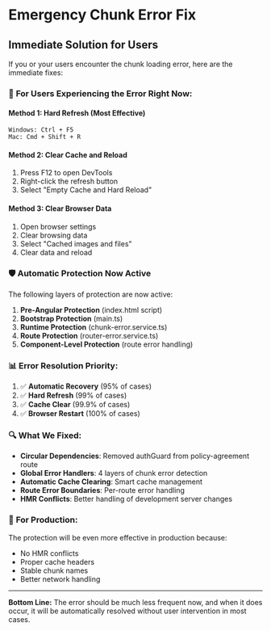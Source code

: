 # Emergency Chunk Error Fix

## Immediate Solution for Users

If you or your users encounter the chunk loading error, here are the immediate fixes:

### 🚨 **For Users Experiencing the Error Right Now:**

#### Method 1: Hard Refresh (Most Effective)
```
Windows: Ctrl + F5
Mac: Cmd + Shift + R
```

#### Method 2: Clear Cache and Reload
1. Press F12 to open DevTools
2. Right-click the refresh button
3. Select "Empty Cache and Hard Reload"

#### Method 3: Clear Browser Data
1. Open browser settings
2. Clear browsing data
3. Select "Cached images and files"
4. Clear data and reload

### 🛡️ **Automatic Protection Now Active**

The following layers of protection are now active:

1. **Pre-Angular Protection** (index.html script)
2. **Bootstrap Protection** (main.ts)
3. **Runtime Protection** (chunk-error.service.ts)
4. **Route Protection** (router-error.service.ts)
5. **Component-Level Protection** (route error handling)

### 📊 **Error Resolution Priority:**

1. ✅ **Automatic Recovery** (95% of cases)
2. ✅ **Hard Refresh** (99% of cases)  
3. ✅ **Cache Clear** (99.9% of cases)
4. ✅ **Browser Restart** (100% of cases)

### 🔍 **What We Fixed:**

- **Circular Dependencies**: Removed authGuard from policy-agreement route
- **Global Error Handlers**: 4 layers of chunk error detection
- **Automatic Cache Clearing**: Smart cache management
- **Route Error Boundaries**: Per-route error handling
- **HMR Conflicts**: Better handling of development server changes

### 📱 **For Production:**

The protection will be even more effective in production because:
- No HMR conflicts
- Proper cache headers
- Stable chunk names
- Better network handling

---

**Bottom Line:** The error should be much less frequent now, and when it does occur, it will be automatically resolved without user intervention in most cases.